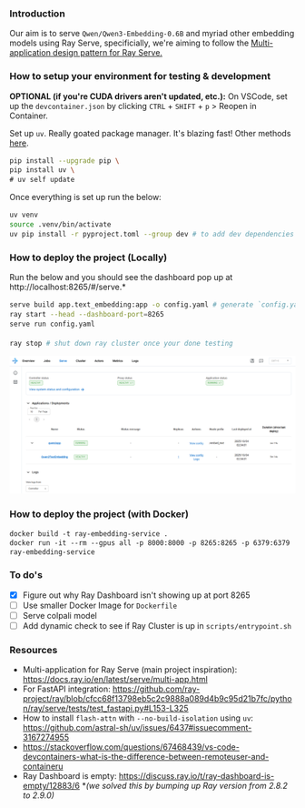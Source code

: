 ### Introduction

Our aim is to serve `Qwen/Qwen3-Embedding-0.6B` and myriad other embedding models using Ray Serve, specificially, we're aiming to follow the [Multi-application design pattern for Ray Serve.](https://docs.ray.io/en/latest/serve/multi-app.html)

### How to setup your environment for testing & development
**OPTIONAL (if you're CUDA drivers aren't updated, etc.):** On VSCode, set up the `devcontainer.json` by clicking `CTRL` + `SHIFT` + `p` > Reopen in Container.

Set up `uv`. Really goated package manager. It's blazing fast! Other methods [here]((https://docs.astral.sh/uv/getting-started/installation/#installation-methods)).

```bash
pip install --upgrade pip \
pip install uv \
# uv self update
```

Once everything is set up run the below:

```bash
uv venv
source .venv/bin/activate
uv pip install -r pyproject.toml --group dev # to add dev dependencies
```

### How to deploy the project (Locally)
Run the below and you should see the dashboard pop up at http://localhost:8265/#/serve.*

```bash
serve build app.text_embedding:app -o config.yaml # generate `config.yaml` (if you haven't)
ray start --head --dashboard-port=8265
serve run config.yaml

ray stop # shut down ray cluster once your done testing
```

![dashboard-screenshot](/images/dashboard-screenshot.png)

### How to deploy the project (with Docker)

```
docker build -t ray-embedding-service .
docker run -it --rm --gpus all -p 8000:8000 -p 8265:8265 -p 6379:6379 ray-embedding-service
```

### To do's
- [x] Figure out why Ray Dashboard isn't showing up at port 8265
- [ ] Use smaller Docker Image for `Dockerfile`
- [ ] Serve colpali model
- [ ] Add dynamic check to see if Ray Cluster is up in `scripts/entrypoint.sh`

### Resources

- Multi-application for Ray Serve (main project inspiration): https://docs.ray.io/en/latest/serve/multi-app.html
- For FastAPI integration: https://github.com/ray-project/ray/blob/cfcc68f13798eb5c2c9888a089d4b9c95d21b7fc/python/ray/serve/tests/test_fastapi.py#L153-L325
- How to install `flash-attn` with `--no-build-isolation` using `uv`: https://github.com/astral-sh/uv/issues/6437#issuecomment-3167274955
- https://stackoverflow.com/questions/67468439/vs-code-devcontainers-what-is-the-difference-between-remoteuser-and-containeru
- Ray Dashboard is empty: https://discuss.ray.io/t/ray-dashboard-is-empty/12883/6 **(we solved this by bumping up Ray version from 2.8.2 to 2.9.0)*